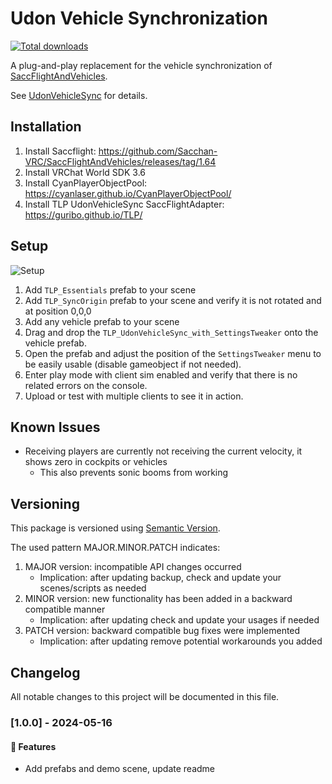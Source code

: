 # Udon Vehicle Synchronization

[![Total downloads](https://img.shields.io/github/downloads/Guribo/UdonVehicleSyncSaccFlightAdapter/total?style=flat-square&logo=appveyor)](https://github.com/Guribo/UdonVehicleSyncSaccFlightAdapter/releases)

A plug-and-play replacement for the vehicle synchronization of [SaccFlightAndVehicles](https://github.com/Sacchan-VRC/SaccFlightAndVehicles).

See [UdonVehicleSync](https://github.com/Guribo/UdonVehicleSync) for details.

## Installation

1. Install Saccflight: https://github.com/Sacchan-VRC/SaccFlightAndVehicles/releases/tag/1.64
2. Install VRChat World SDK 3.6
3. Install CyanPlayerObjectPool: https://cyanlaser.github.io/CyanPlayerObjectPool/
4. Install TLP UdonVehicleSync SaccFlightAdapter: https://guribo.github.io/TLP/

## Setup

![Setup](.Readme/UVS_Setup.gif)

1. Add `TLP_Essentials` prefab to your scene
2. Add `TLP_SyncOrigin` prefab to your scene and verify it is not rotated and at position 0,0,0
3. Add any vehicle prefab to your scene
4. Drag and drop the `TLP_UdonVehicleSync_with_SettingsTweaker` onto the vehicle prefab.
5. Open the prefab and adjust the position of the `SettingsTweaker` menu to be easily usable (disable gameobject if not needed).
6. Enter play mode with client sim enabled and verify that there is no related errors on the console.
7. Upload or test with multiple clients to see it in action.

## Known Issues

- Receiving players are currently not receiving the current velocity, it shows zero in cockpits or vehicles
  - This also prevents sonic booms from working

## Versioning

This package is versioned using [Semantic Version](https://semver.org/).

The used pattern MAJOR.MINOR.PATCH indicates:

1. MAJOR version: incompatible API changes occurred
    - Implication: after updating backup, check and update your scenes/scripts as needed
2. MINOR version: new functionality has been added in a backward compatible manner
    - Implication: after updating check and update your usages if needed
3. PATCH version: backward compatible bug fixes were implemented
    - Implication: after updating remove potential workarounds you added

## Changelog

All notable changes to this project will be documented in this file.

### [1.0.0] - 2024-05-16

#### 🚀 Features

- Add prefabs and demo scene, update readme

<!-- generated by git-cliff -->
